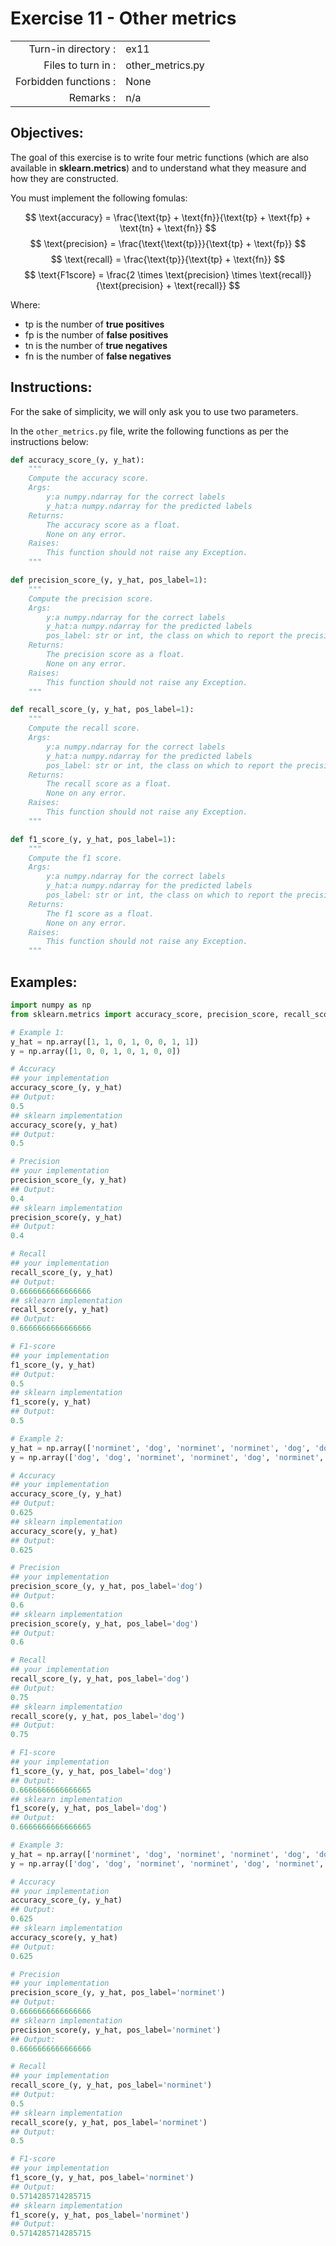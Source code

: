  # Exercise 11 - Other metrics

|                         |                         |
| -----------------------:| ----------------------- |
|   Turn-in directory :   |  ex11                   |
|   Files to turn in :    |  other_metrics.py       |
|   Forbidden functions : |  None                   |
|   Remarks :             |  n/a                    |

## Objectives:
The goal of this exercise is to write four metric functions (which are also available in **sklearn.metrics**) and to understand what they measure and how they are constructed.

You must implement the following fomulas: 

$$
\text{accuracy} = \frac{\text{tp} + \text{fn}}{\text{tp} + \text{fp} + \text{tn} + \text{fn}}
$$
$$
\text{precision} = \frac{\text{\text{tp}}}{\text{tp} + \text{fp}}
$$
$$
\text{recall} = \frac{\text{tp}}{\text{tp} + \text{fn}}
$$
$$
\text{F1score} = \frac{2 \times \text{precision} \times \text{recall}}{\text{precision} + \text{recall}}
$$

Where:
- $\text{tp}$ is the number of **true positives**
- $\text{fp}$ is the number of **false positives**
- $\text{tn}$ is the number of **true negatives**
- $\text{fn}$ is the number of **false negatives**

## Instructions:
For the sake of simplicity, we will only ask you to use two parameters.

In the `other_metrics.py` file, write the following functions as per the instructions below:
```python
def accuracy_score_(y, y_hat):
    """
    Compute the accuracy score.
    Args:
        y:a numpy.ndarray for the correct labels
        y_hat:a numpy.ndarray for the predicted labels
    Returns: 
        The accuracy score as a float.
        None on any error.
    Raises:
        This function should not raise any Exception.
    """

def precision_score_(y, y_hat, pos_label=1):
    """
    Compute the precision score.
    Args:
        y:a numpy.ndarray for the correct labels
        y_hat:a numpy.ndarray for the predicted labels
        pos_label: str or int, the class on which to report the precision_score (default=1)
    Returns: 
        The precision score as a float.
        None on any error.
    Raises:
        This function should not raise any Exception.
    """

def recall_score_(y, y_hat, pos_label=1):
    """
    Compute the recall score.
    Args:
        y:a numpy.ndarray for the correct labels
        y_hat:a numpy.ndarray for the predicted labels
        pos_label: str or int, the class on which to report the precision_score (default=1)
    Returns: 
        The recall score as a float.
        None on any error.
    Raises:
        This function should not raise any Exception.
    """

def f1_score_(y, y_hat, pos_label=1):
    """
    Compute the f1 score.
    Args:
        y:a numpy.ndarray for the correct labels
        y_hat:a numpy.ndarray for the predicted labels
        pos_label: str or int, the class on which to report the precision_score (default=1)
    Returns: 
        The f1 score as a float.
        None on any error.
    Raises:
        This function should not raise any Exception.
    """
```

## Examples:
```python
import numpy as np
from sklearn.metrics import accuracy_score, precision_score, recall_score, f1_score   

# Example 1:
y_hat = np.array([1, 1, 0, 1, 0, 0, 1, 1])
y = np.array([1, 0, 0, 1, 0, 1, 0, 0])

# Accuracy
## your implementation
accuracy_score_(y, y_hat)
## Output:
0.5
## sklearn implementation
accuracy_score(y, y_hat)
## Output:
0.5

# Precision
## your implementation
precision_score_(y, y_hat)
## Output:
0.4
## sklearn implementation
precision_score(y, y_hat)
## Output:
0.4

# Recall
## your implementation
recall_score_(y, y_hat)
## Output:
0.6666666666666666
## sklearn implementation
recall_score(y, y_hat)
## Output:
0.6666666666666666

# F1-score
## your implementation
f1_score_(y, y_hat)
## Output:
0.5
## sklearn implementation
f1_score(y, y_hat)
## Output:
0.5
```

```python
# Example 2:
y_hat = np.array(['norminet', 'dog', 'norminet', 'norminet', 'dog', 'dog', 'dog', 'dog'])
y = np.array(['dog', 'dog', 'norminet', 'norminet', 'dog', 'norminet', 'dog', 'norminet'])

# Accuracy
## your implementation
accuracy_score_(y, y_hat)
## Output:
0.625
## sklearn implementation
accuracy_score(y, y_hat)
## Output:
0.625

# Precision
## your implementation
precision_score_(y, y_hat, pos_label='dog')
## Output:
0.6
## sklearn implementation
precision_score(y, y_hat, pos_label='dog')
## Output:
0.6

# Recall
## your implementation
recall_score_(y, y_hat, pos_label='dog')
## Output:
0.75
## sklearn implementation
recall_score(y, y_hat, pos_label='dog')
## Output:
0.75

# F1-score
## your implementation
f1_score_(y, y_hat, pos_label='dog')
## Output:
0.6666666666666665
## sklearn implementation
f1_score(y, y_hat, pos_label='dog')
## Output:
0.6666666666666665
```


```python
# Example 3:
y_hat = np.array(['norminet', 'dog', 'norminet', 'norminet', 'dog', 'dog', 'dog', 'dog'])
y = np.array(['dog', 'dog', 'norminet', 'norminet', 'dog', 'norminet', 'dog', 'norminet'])

# Accuracy
## your implementation
accuracy_score_(y, y_hat)
## Output:
0.625
## sklearn implementation
accuracy_score(y, y_hat)
## Output:
0.625

# Precision
## your implementation
precision_score_(y, y_hat, pos_label='norminet')
## Output:
0.6666666666666666
## sklearn implementation
precision_score(y, y_hat, pos_label='norminet')
## Output:
0.6666666666666666

# Recall
## your implementation
recall_score_(y, y_hat, pos_label='norminet')
## Output:
0.5
## sklearn implementation
recall_score(y, y_hat, pos_label='norminet')
## Output:
0.5

# F1-score
## your implementation
f1_score_(y, y_hat, pos_label='norminet')
## Output:
0.5714285714285715
## sklearn implementation
f1_score(y, y_hat, pos_label='norminet')
## Output:
0.5714285714285715
```